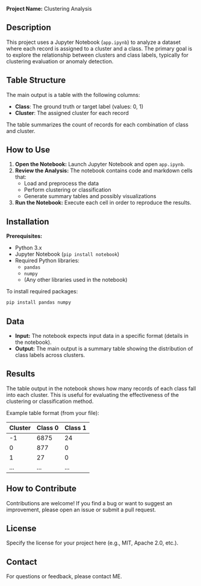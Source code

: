 **Project Name:**
Clustering Analysis

## Description

This project uses a Jupyter Notebook (`app.ipynb`) to analyze a dataset where each record is assigned to a cluster and a class. The primary goal is to explore the relationship between clusters and class labels, typically for clustering evaluation or anomaly detection.

## Table Structure

The main output is a table with the following columns:

- **Class**: The ground truth or target label (values: 0, 1)
- **Cluster**: The assigned cluster for each record

The table summarizes the count of records for each combination of class and cluster.

## How to Use

1. **Open the Notebook:**
Launch Jupyter Notebook and open `app.ipynb`.
2. **Review the Analysis:**
The notebook contains code and markdown cells that:
    - Load and preprocess the data
    - Perform clustering or classification
    - Generate summary tables and possibly visualizations
3. **Run the Notebook:**
Execute each cell in order to reproduce the results.

## Installation

**Prerequisites:**

- Python 3.x
- Jupyter Notebook (`pip install notebook`)
- Required Python libraries:
    - `pandas`
    - `numpy`
    - (Any other libraries used in the notebook)

To install required packages:

```bash
pip install pandas numpy
```


## Data

- **Input:**
The notebook expects input data in a specific format (details in the notebook).
- **Output:**
The main output is a summary table showing the distribution of class labels across clusters.


## Results

The table output in the notebook shows how many records of each class fall into each cluster. This is useful for evaluating the effectiveness of the clustering or classification method.

Example table format (from your file):


| Cluster | Class 0 | Class 1 |
| :-- | :-- | :-- |
| -1 | 6875 | 24 |
| 0 | 877 | 0 |
| 1 | 27 | 0 |
| ... | ... | ... |

## How to Contribute

Contributions are welcome! If you find a bug or want to suggest an improvement, please open an issue or submit a pull request.

## License

Specify the license for your project here (e.g., MIT, Apache 2.0, etc.).

## Contact

For questions or feedback, please contact ME.